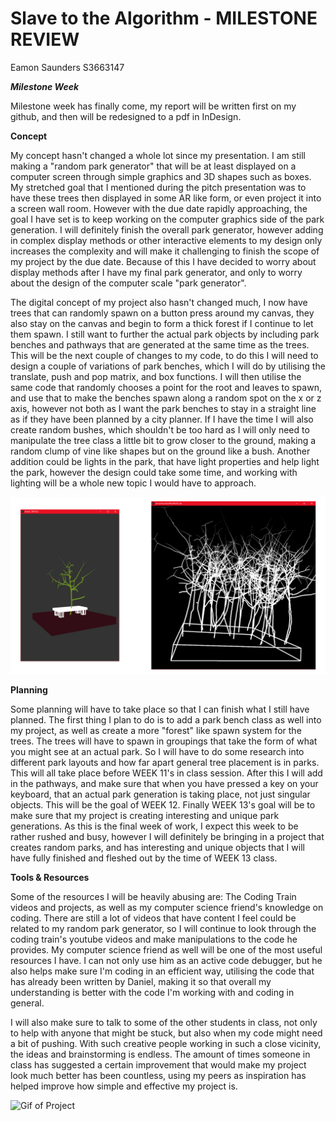 # Slave to the Algorithm - MILESTONE REVIEW

Eamon Saunders S3663147

__*Milestone Week*__

Milestone week has finally come, my report will be written first on my github, and then will be redesigned to a pdf in InDesign.

**Concept**

My concept hasn't changed a whole lot since my presentation. I am still making a "random park generator" that will be at least displayed on a computer screen through simple graphics and 3D shapes such as boxes. My stretched goal that I mentioned during the pitch presentation was to have these trees then displayed in some AR like form, or even project it into a screen wall room. However with the due date rapidly approaching, the goal I have set is to keep working on the computer graphics side of the park generation. I will definitely finish the overall park generator, however adding in complex display methods or other interactive elements to my design only increases the complexity and will make it challenging to finish the scope of my project by the due date. Because of this I have decided to worry about display methods after I have my final park generator, and only to worry about the design of the computer scale "park generator".

The digital concept of my project also hasn't changed much, I now have trees that can randomly spawn on a button press around my canvas, they also stay on the canvas and begin to form a thick forest if I continue to let them spawn. I still want to further the actual park objects by including park benches and pathways that are generated at the same time as the trees. This will be the next couple of changes to my code, to do this I will need to design a couple of variations of park benches, which I will do by utilising the translate, push and pop matrix, and box functions. I will then utilise the same code that randomly chooses a point for the root and leaves to spawn, and use that to make the benches spawn along a random spot on the x or z axis, however not both as I want the park benches to stay in a straight line as if they have been planned by a city planner. If I have the time I will also create random bushes, which shouldn't be too hard as I will only need to manipulate the tree class a little bit to grow closer to the ground, making a random clump of vine like shapes but on the ground like a bush. Another addition could be lights in the park, that have light properties and help light the park, however the design could take some time, and working with lighting will be a whole new topic I would have to approach.

![Pic of Before and After](https://github.com/Dropboy/Slave-to-the-Algorithm/blob/Journal/Images%20and%20Resources/Week%2010/BA%20Tree%20Project.jpg)

**Planning**

Some planning will have to take place so that I can finish what I still have planned. The first thing I plan to do is to add a park bench class as well into my project, as well as create a more "forest" like spawn system for the trees. The trees will have to spawn in groupings that take the form of what you might see at an actual park. So I will have to do some research into different park layouts and how far apart general tree placement is in parks. This will all take place before WEEK 11's in class session. After this I will add in the pathways, and make sure that when you have pressed a key on your keyboard, that an actual park generation is taking place, not just singular objects. This will be the goal of WEEK 12. Finally WEEK 13's goal will be to make sure that my project is creating interesting and unique park generations. As this is the final week of work, I expect this week to be rather rushed and busy, however I will definitely be bringing in a project that creates random parks, and has interesting and unique objects that I will have fully finished and fleshed out by the time of WEEK 13 class.

**Tools & Resources**

Some of the resources I will be heavily abusing are: The Coding Train videos and projects, as well as my computer science friend's knowledge on coding. There are still a lot of videos that have content I feel could be related to my random park generator, so I will continue to look through the coding train's youtube videos and make manipulations to the code he provides. My computer science friend as well will be one of the most useful resources I have. I can not only use him as an active code debugger, but he also helps make sure I'm coding in an efficient way, utilising the code that has already been written by Daniel, making it so that overall my understanding is better with the code I'm working with and coding in general.

I will also make sure to talk to some of the other students in class, not only to help with anyone that might be stuck, but also when my code might need a bit of pushing. With such creative people working in such a close vicinity, the ideas and brainstorming is endless. The amount of times someone in class has suggested a certain improvement that would make my project look much better has been countless, using my peers as inspiration has helped improve how simple and effective my project is.

![Gif of Project](https://github.com/Dropboy/Slave-to-the-Algorithm/blob/Journal/Images%20and%20Resources/Week%2010/Project%20Gif%201.gif)

